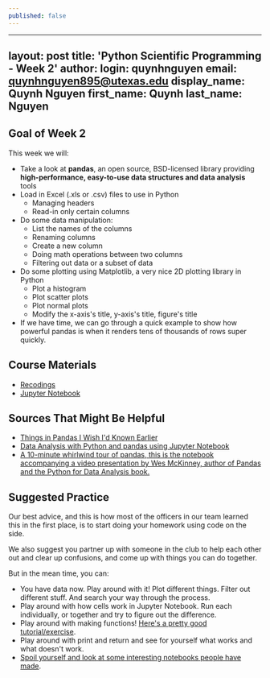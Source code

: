 ```yaml
---
published: false
---
```

---
layout: post
title: 'Python Scientific Programming - Week 2'
author:
  login: quynhnguyen
  email: quynhnguyen895@utexas.edu
  display_name: Quynh Nguyen
  first_name: Quynh
  last_name: Nguyen
---

## Goal of Week 2

This week we will:

+ Take a look at **pandas**, an open source, BSD-licensed library providing **high-performance, easy-to-use data structures and data analysis** tools
+ Load in Excel (.xls or .csv) files to use in Python
    - Managing headers
    - Read-in only certain columns
+ Do some data manipulation:
    - List the names of the columns
    - Renaming columns
    - Create a new column
    - Doing math operations between two columns
    - Filtering out data or a subset of data
+ Do some plotting using Matplotlib, a very nice 2D plotting library in Python
    - Plot a histogram
    - Plot scatter plots
    - Plot normal plots
    - Modify the x-axis's title, y-axis's title, figure's title
+ If we have time, we can go through a quick example to show how powerful pandas is when it renders tens of thousands of rows super quickly.

##  Course Materials
+ [Recodings](https://www.youtube.com/watch?v=PKQmoQ8GAm8&feature=youtu.be)
+ [Jupyter Notebook](http://nbviewer.jupyter.org/github/texaspse/blog/blob/master/media/f16-scientific-python/week2/PythonScientificWS-Week2.ipynb)

## Sources That Might Be Helpful

+ [Things in Pandas I Wish I'd Known Earlier](http://nbviewer.jupyter.org/github/rasbt/python_reference/blob/master/tutorials/things_in_pandas.ipynb)
+ [Data Analysis with Python and pandas using Jupyter Notebook](https://dev.socrata.com/blog/2016/02/01/pandas-and-jupyter-notebook.html)
+ [A 10-minute whirlwind tour of pandas, this is the notebook accompanying a video presentation by Wes McKinney, author of Pandas and the Python for Data Analysis book.](http://nbviewer.jupyter.org/gist/wesm/4757075/PandasTour.ipynb)

## Suggested Practice

Our best advice, and this is how most of the officers in our team learned this in the first place, is to start doing your homework using code on the side.

We also suggest you partner up with someone in the club to help each other out and clear up confusions, and come up with things you can do together.

But in the mean time, you can:

+ You have data now. Play around with it! Plot different things. Filter out different stuff. And search your way through the process.
+ Play around with how cells work in Jupyter Notebook. Run each individually, or together and try to figure out the difference.
+ Play around with making functions! [Here's a pretty good tutorial/exercise](http://www.learnpython.org/en/Functions).
+ Play around with print and return and see for yourself what works and what doesn't work.
+ [Spoil yourself and look at some interesting notebooks people have made](http://nb.bianp.net/sort/views/).
